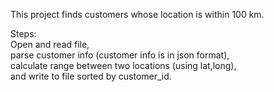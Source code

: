 This project finds customers whose location is within 100 km. <br>

Steps: <br>
Open and read file, <br>
parse customer info (customer info is in json format), <br>
calculate range between two locations (using lat,long), <br>
and write to file sorted by customer_id.
